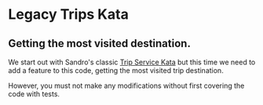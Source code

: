 # Legacy Trips Kata

##  Getting the most visited destination.

We start out with Sandro's classic [Trip Service Kata](https://github.com/sandromancuso/trip-service-kata)
but this time we need to add a feature to this code, getting the most visited trip destination.

However, you must not make any modifications without first covering the code with tests.